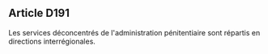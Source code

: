Article D191
----
Les services déconcentrés de l'administration pénitentiaire sont répartis en
directions interrégionales.
